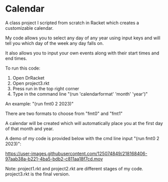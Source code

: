 # Calendar

A class project I scripted from scratch in Racket which creates a customizable calendar. 

My code allows you to select any day of any year using input keys and will tell you which day of the week any day falls on. 

It also allows you to input your own events along with their start times and end times. 

To run this code: 
  1) Open DrRacket
  2) Open project3.rkt
  3) Press run in the top right corner 
  4) Type in the command line "(run 'calendarformat' 'month' 'year')"
  
An example: "(run fmt0 2 2023)" 

There are two formats to choose from "fmt0" and "fmt1" 

A calendar will be created which will automatically place you at the first day of that month and year. 

A demo of my code is provided below with the cmd line input "(run fmt0 2 2023)":

https://user-images.githubusercontent.com/125074849/218168406-97aab38a-b221-4ba5-bdb2-c811aa18f7cd.mov

  
  
Note: 
  project1.rkt and project2.rkt are different stages of my code. project3.rkt is the final version. 

